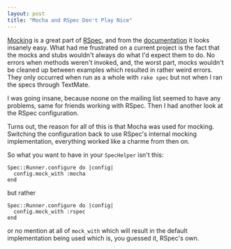 ```yaml
---
layout: post
title: "Mocha and RSpec Don't Play Nice"
---
```

[Mocking](http://www.mockobjects.com/) is a great part of [RSpec](http://rspec.rubyforge.org/), and from the [documentation](http://rspec.rubyforge.org/documentation/mocks/index.html) it looks insanely easy. What had me frustrated on a current project is the fact that the mocks and stubs wouldn't always do what I'd expect them to do. No errors when methods weren't invoked, and, the worst part, mocks wouldn't be cleaned up between examples which resulted in rather weird errors. They only occurred when run as a whole with `rake spec` but not when I ran the specs through TextMate.

I was going insane, because noone on the mailing list seemed to have any problems, same for friends working with RSpec. Then I had another look at the RSpec configuration.

Turns out, the reason for all of this is that Mocha was used for mocking. Switching the configuration back to use RSpec's internal mocking implementation, everything worked like a charme from then on.

So what you want to have in your `SpecHelper` isn't this:

    Spec::Runner.configure do |config|
      config.mock_with :mocha
    end

but rather

    Spec::Runner.configure do |config|
      config.mock_with :rspec
    end

or no mention at all of `mock_with` which will result in the default implementation being used which is, you guessed it, RSpec's own.